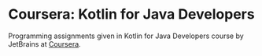 # Coursera: Kotlin for Java Developers
Programming assignments given in Kotlin for Java Developers course by JetBrains at [Coursera](https://www.coursera.org/learn/kotlin-for-java-developers).
